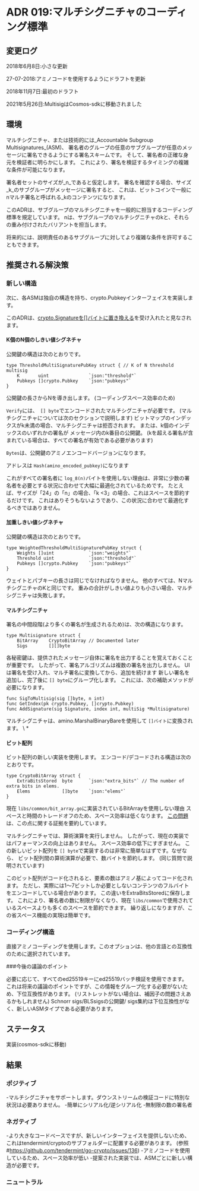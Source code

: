 # ADR 019:マルチシグニチャのコーディング標準

## 変更ログ

2018年6月8日:小さな更新

27-07-2018:アミノコードを使用するようにドラフトを更新

2018年11月7日:最初のドラフト

2021年5月26日:MultisigはCosmos-sdkに移動されました

## 環境

マルチシグニチャ、または技術的には_Accountable Subgroup Multisignatures_(ASM)、
署名者のグループの任意のサブグループが任意のメッセージに署名できるようにする署名スキームです。
そして、署名者の正確な身元を検証者に明らかにします。
これにより、署名を検証するタイミングの複雑な条件が可能になります。

署名者セットのサイズが_n_であると仮定します。
署名を確認する場合、サイズ_k_のサブグループがメッセージに署名すると、
これは、ビットコインで一般にnマルチ署名と呼ばれる_kのコンテンツになります。

このADRは、サブグループのマルチシグニチャを一般的に担当するコーディング標準を規定しています。
nは、サブグループのマルチシグニチャのkと、それらの重み付けされたバリアントを担当します。

将来的には、説明責任のあるサブグループに対してより複雑な条件を許可することもできます。

## 推奨される解決策

### 新しい構造

次に、各ASMは独自の構造を持ち、crypto.Pubkeyインターフェイスを実装します。

このADRは、[crypto.Signatureを[]バイトに置き換える](https://github.com/tendermint/tendermint/issues/1957)を受け入れたと見なされます。

#### K個のN個のしきい値シグネチャ

公開鍵の構造は次のとおりです。

```golang
type ThresholdMultiSignaturePubKey struct { // K of N threshold multisig
	K       uint               `json:"threshold"`
	Pubkeys []crypto.Pubkey    `json:"pubkeys"`
}
```

公開鍵の長さからNを導き出します。 (コーディングスペース効率のため)

`Verify`には、` [] byte`でエンコードされたマルチシグニチャが必要です。
(マルチシグニチャについては次のセクションで説明します)
ビットマップのインデックスがk未満の場合、マルチシグニチャは拒否されます。
または、k個のインデックスのいずれかの署名が
メッセージ内のk番目の公開鍵。
(kを超える署名が含まれている場合は、すべての署名が有効である必要があります)

`Bytes`は、公開鍵のアミノエンコードバージョンになります。

アドレスは `Hash(amino_encoded_pubkey)`になります

これがすべての署名者に `log_8(n)`バイトを使用しない理由は、非常に少数の署名者を必要とする状況に合わせて大幅に最適化されているためです。
たとえば、サイズが「24」の「n」の場合、「k <3」の場合、これはスペースを節約するだけです。
これはありそうもないようであり、この状況に合わせて最適化するべきではありません。

#### 加重しきい値シグネチャ

公開鍵の構造は次のとおりです。

```golang
type WeightedThresholdMultiSignaturePubKey struct {
	Weights []uint             `json:"weights"`
	Threshold uint             `json:"threshold"`
	Pubkeys []crypto.Pubkey    `json:"pubkeys"`
}
```

ウェイトとパブキーの長さは同じでなければなりません。
他のすべては、NマルチシグニチャのKと同じです。
重みの合計がしきい値よりも小さい場合、マルチシグニチャは失敗します。

#### マルチシグニチャ

署名の中間段階(より多くの署名が生成されるため)は、次の構造になります。

```golang
type Multisignature struct {
	BitArray    CryptoBitArray // Documented later
	Sigs        [][]byte
```

各秘密鍵は、提供されたメッセージ自体に署名を出力することを覚えておくことが重要です。
したがって、署名アルゴリズムは複数の署名を出力しません。
UIは署名を受け入れ、マルチ署名に変換してから、追加を続けます
新しい署名を追加し、完了後に `[] byte`にグループ化します。
これには、次の補助メソッドが必要になります。

```golang
func SigToMultisig(sig []byte, n int)
func GetIndex(pk crypto.Pubkey, []crypto.Pubkey)
func AddSignature(sig Signature, index int, multiSig *Multisignature)
```

マルチシグニチャは、amino.MarshalBinaryBareを使用して `[]バイト`に変換されます。 \ *

#### ビット配列

ビット配列の新しい実装を使用します。 エンコード/デコードされる構造は次のとおりです。

```golang
type CryptoBitArray struct {
	ExtraBitsStored  byte      `json:"extra_bits"` // The number of extra bits in elems.
	Elems            []byte    `json:"elems"`
}
```

現在 `libs/common/bit_array.go`に実装されているBitArrayを使用しない理由
スペースと時間のトレードオフのため、スペース効率は低くなります。
[この問題](https://github.com/tendermint/tendermint/issues/2077)は、この点に関する証拠を要約しています。

マルチシグニチャでは、算術演算を実行しません。
したがって、現在の実装ではパフォーマンスの向上はありません。
スペース効率の低下にすぎません。
この新しいビット配列を `[] byte`で実装するのは非常に簡単なはずです。なぜなら、
ビット配列間の算術演算が必要で、数バイトを節約します。
(同じ質問で説明されています)

このビット配列がコード化されると、要素の数はアミノ基によってコード化されます。
ただし、実際には1〜7ビットしか必要としないコンテンツのフルバイトをエンコードしている場合があります。
この違いをExtraBitsStoredに保存します。
これにより、署名者の数に制限がなくなり、現在 `libs/common`で使用されているスペースよりも多くのスペースを節約できます。
繰り返しになりますが、この省スペース機能の実現は簡単です。

### コーディング構造

直接アミノコーディングを使用します。このオプションは、他の言語との互換性のために選択されています。

###今後の議論のポイント

必要に応じて、すべてのed25519キーにed25519バッチ検証を使用できます。
これは将来の議論のポイントですが、この情報をグループ化する必要がないため、下位互換性があります。
(リストレットがない場合は、補因子の問題さえあるかもしれません)
Schnorr sigs/BLSsigsの公開鍵/ sigs集約は下位互換性がなく、新しいASMタイプである必要があります。

## ステータス

実装(cosmos-sdkに移動)

## 結果

### ポジティブ

-マルチシグニチャをサポートします。ダウンストリームの検証コードに特別な状況は必要ありません。
-簡単にシリアル化/逆シリアル化
-無制限の数の署名者

### ネガティブ

-より大きなコードベースですが、新しいインターフェイスを提供しないため、これはtendermint/cryptoのサブフォルダーに配置する必要があります。 (参照#https://github.com/tendermint/go-crypto/issues/136)
-アミノコードを使用しているため、スペース効率が低い
-提案された実装では、ASMごとに新しい構造が必要です。

### ニュートラル
